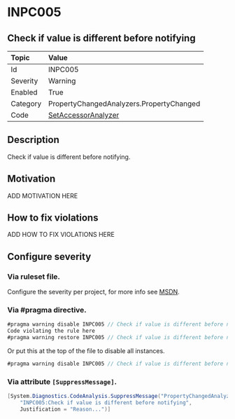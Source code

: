 # INPC005
## Check if value is different before notifying

| Topic    | Value
| :--      | :--
| Id       | INPC005
| Severity | Warning
| Enabled  | True
| Category | PropertyChangedAnalyzers.PropertyChanged
| Code     | [SetAccessorAnalyzer](https://github.com/DotNetAnalyzers/PropertyChangedAnalyzers/blob/master/PropertyChangedAnalyzers/Analyzers/SetAccessorAnalyzer.cs)

## Description

Check if value is different before notifying.

## Motivation

ADD MOTIVATION HERE

## How to fix violations

ADD HOW TO FIX VIOLATIONS HERE

<!-- start generated config severity -->
## Configure severity

### Via ruleset file.

Configure the severity per project, for more info see [MSDN](https://msdn.microsoft.com/en-us/library/dd264949.aspx).

### Via #pragma directive.
```C#
#pragma warning disable INPC005 // Check if value is different before notifying
Code violating the rule here
#pragma warning restore INPC005 // Check if value is different before notifying
```

Or put this at the top of the file to disable all instances.
```C#
#pragma warning disable INPC005 // Check if value is different before notifying
```

### Via attribute `[SuppressMessage]`.

```C#
[System.Diagnostics.CodeAnalysis.SuppressMessage("PropertyChangedAnalyzers.PropertyChanged", 
    "INPC005:Check if value is different before notifying", 
    Justification = "Reason...")]
```
<!-- end generated config severity -->